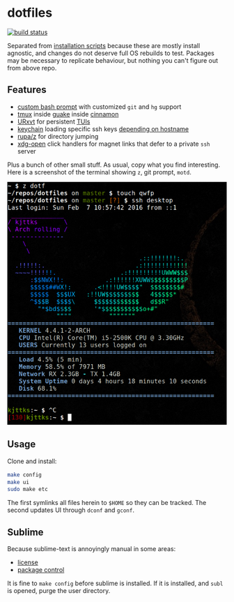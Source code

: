 # dotfiles
[![build status](https://secure.travis-ci.org/clux/dotfiles.svg)](http://travis-ci.org/clux/dotfiles)

Separated from [installation scripts](https://github.com/clux/dotclux) because these are mostly install agnostic, and changes do not deserve full OS rebuilds to test. Packages may be necessary to replicate behaviour, but nothing you can't figure out from above repo.

## Features

- [custom bash prompt](https://github.com/clux/dotfiles/blob/master/.bash_prompt) with customized `git` and `hg` support
- [tmux](https://wiki.archlinux.org/index.php/tmux) inside [guake](https://wiki.archlinux.org/index.php/Guake) inside [cinnamon](https://wiki.archlinux.org/index.php/cinnamon)
- [URxvt](https://wiki.archlinux.org/index.php/rxvt-unicode) for persistent [TUIs](https://en.wikipedia.org/wiki/Text-based_user_interface)
- [keychain](https://wiki.archlinux.org/index.php/SSH_keys#Keychain) loading specific ssh keys [depending on hostname](https://github.com/clux/dotfiles/blob/658ffb136167730ba272b03fd57c2be4a0bd2cc9/.bash_profile#L10-L16)
- [rupa/z](https://github.com/rupa/z) for directory jumping
- [xdg-open](https://wiki.archlinux.org/index.php/Xdg-open) click handlers for magnet links that defer to a private `ssh` server

Plus a bunch of other small stuff. As usual, copy what you find interesting. Here is a screenshot of the terminal showing `z`, git prompt, `motd`.

![terminal style!](https://github.com/clux/dotfiles/raw/master/terminal.png)

## Usage
Clone and install:

```sh
make config
make ui
sudo make etc
```

The first symlinks all files herein to `$HOME` so they can be tracked. The second updates UI through `dconf` and `gconf`.

## Sublime
Because sublime-text is annoyingly manual in some areas:

- [license](https://mail.google.com/mail/u/0/#search/sublime+license/13a942d72a211e81)
- [package control](https://packagecontrol.io/installation)

It is fine to `make config` before sublime is installed. If it is installed, and `subl` is opened, purge the user directory.
